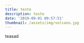 ```yaml
---
title: teste
description: teste
date: '2019-09-01 09:57:51'
thumbnail: /assets/img/volcano.jpg
---
```

teasad
